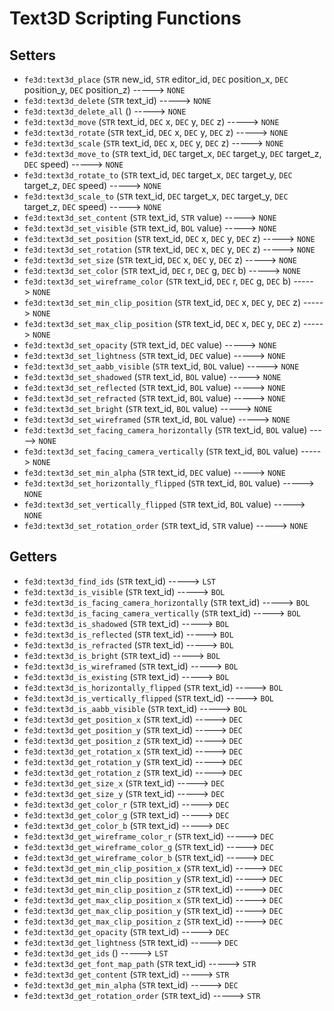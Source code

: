 # Text3D Scripting Functions

## Setters

- `fe3d:text3d_place` (`STR` new_id, `STR` editor_id, `DEC` position_x, `DEC` position_y, `DEC` position_z) -----> `NONE`
- `fe3d:text3d_delete` (`STR` text_id) -----> `NONE`
- `fe3d:text3d_delete_all` () -----> `NONE`
- `fe3d:text3d_move` (`STR` text_id, `DEC` x, `DEC` y, `DEC` z) -----> `NONE`
- `fe3d:text3d_rotate` (`STR` text_id, `DEC` x, `DEC` y, `DEC` z) -----> `NONE`
- `fe3d:text3d_scale` (`STR` text_id, `DEC` x, `DEC` y, `DEC` z) -----> `NONE`
- `fe3d:text3d_move_to` (`STR` text_id, `DEC` target_x, `DEC` target_y, `DEC` target_z, `DEC` speed) -----> `NONE`
- `fe3d:text3d_rotate_to` (`STR` text_id, `DEC` target_x, `DEC` target_y, `DEC` target_z, `DEC` speed) -----> `NONE`
- `fe3d:text3d_scale_to` (`STR` text_id, `DEC` target_x, `DEC` target_y, `DEC` target_z, `DEC` speed) -----> `NONE`
- `fe3d:text3d_set_content` (`STR` text_id, `STR` value) -----> `NONE`
- `fe3d:text3d_set_visible` (`STR` text_id, `BOL` value) -----> `NONE`
- `fe3d:text3d_set_position` (`STR` text_id, `DEC` x, `DEC` y, `DEC` z) -----> `NONE`
- `fe3d:text3d_set_rotation` (`STR` text_id, `DEC` x, `DEC` y, `DEC` z) -----> `NONE`
- `fe3d:text3d_set_size` (`STR` text_id, `DEC` x, `DEC` y, `DEC` z) -----> `NONE`
- `fe3d:text3d_set_color` (`STR` text_id, `DEC` r, `DEC` g, `DEC` b) -----> `NONE`
- `fe3d:text3d_set_wireframe_color` (`STR` text_id, `DEC` r, `DEC` g, `DEC` b) -----> `NONE`
- `fe3d:text3d_set_min_clip_position` (`STR` text_id, `DEC` x, `DEC` y, `DEC` z) -----> `NONE`
- `fe3d:text3d_set_max_clip_position` (`STR` text_id, `DEC` x, `DEC` y, `DEC` z) -----> `NONE`
- `fe3d:text3d_set_opacity` (`STR` text_id, `DEC` value) -----> `NONE`
- `fe3d:text3d_set_lightness` (`STR` text_id, `DEC` value) -----> `NONE`
- `fe3d:text3d_set_aabb_visible` (`STR` text_id, `BOL` value) -----> `NONE`
- `fe3d:text3d_set_shadowed` (`STR` text_id, `BOL` value) -----> `NONE`
- `fe3d:text3d_set_reflected` (`STR` text_id, `BOL` value) -----> `NONE`
- `fe3d:text3d_set_refracted` (`STR` text_id, `BOL` value) -----> `NONE`
- `fe3d:text3d_set_bright` (`STR` text_id, `BOL` value) -----> `NONE`
- `fe3d:text3d_set_wireframed` (`STR` text_id, `BOL` value) -----> `NONE`
- `fe3d:text3d_set_facing_camera_horizontally` (`STR` text_id, `BOL` value) -----> `NONE`
- `fe3d:text3d_set_facing_camera_vertically` (`STR` text_id, `BOL` value) -----> `NONE`
- `fe3d:text3d_set_min_alpha` (`STR` text_id, `DEC` value) -----> `NONE`
- `fe3d:text3d_set_horizontally_flipped` (`STR` text_id, `BOL` value) -----> `NONE`
- `fe3d:text3d_set_vertically_flipped` (`STR` text_id, `BOL` value) -----> `NONE`
- `fe3d:text3d_set_rotation_order` (`STR` text_id, `STR` value) -----> `NONE`

## Getters

- `fe3d:text3d_find_ids` (`STR` text_id) -----> `LST`
- `fe3d:text3d_is_visible` (`STR` text_id) -----> `BOL`
- `fe3d:text3d_is_facing_camera_horizontally` (`STR` text_id) -----> `BOL`
- `fe3d:text3d_is_facing_camera_vertically` (`STR` text_id) -----> `BOL`
- `fe3d:text3d_is_shadowed` (`STR` text_id) -----> `BOL`
- `fe3d:text3d_is_reflected` (`STR` text_id) -----> `BOL`
- `fe3d:text3d_is_refracted` (`STR` text_id) -----> `BOL`
- `fe3d:text3d_is_bright` (`STR` text_id) -----> `BOL`
- `fe3d:text3d_is_wireframed` (`STR` text_id) -----> `BOL`
- `fe3d:text3d_is_existing` (`STR` text_id) -----> `BOL`
- `fe3d:text3d_is_horizontally_flipped` (`STR` text_id) -----> `BOL`
- `fe3d:text3d_is_vertically_flipped` (`STR` text_id) -----> `BOL`
- `fe3d:text3d_is_aabb_visible` (`STR` text_id) -----> `BOL`
- `fe3d:text3d_get_position_x` (`STR` text_id) -----> `DEC`
- `fe3d:text3d_get_position_y` (`STR` text_id) -----> `DEC`
- `fe3d:text3d_get_position_z` (`STR` text_id) -----> `DEC`
- `fe3d:text3d_get_rotation_x` (`STR` text_id) -----> `DEC`
- `fe3d:text3d_get_rotation_y` (`STR` text_id) -----> `DEC`
- `fe3d:text3d_get_rotation_z` (`STR` text_id) -----> `DEC`
- `fe3d:text3d_get_size_x` (`STR` text_id) -----> `DEC`
- `fe3d:text3d_get_size_y` (`STR` text_id) -----> `DEC`
- `fe3d:text3d_get_color_r` (`STR` text_id) -----> `DEC`
- `fe3d:text3d_get_color_g` (`STR` text_id) -----> `DEC`
- `fe3d:text3d_get_color_b` (`STR` text_id) -----> `DEC`
- `fe3d:text3d_get_wireframe_color_r` (`STR` text_id) -----> `DEC`
- `fe3d:text3d_get_wireframe_color_g` (`STR` text_id) -----> `DEC`
- `fe3d:text3d_get_wireframe_color_b` (`STR` text_id) -----> `DEC`
- `fe3d:text3d_get_min_clip_position_x` (`STR` text_id) -----> `DEC`
- `fe3d:text3d_get_min_clip_position_y` (`STR` text_id) -----> `DEC`
- `fe3d:text3d_get_min_clip_position_z` (`STR` text_id) -----> `DEC`
- `fe3d:text3d_get_max_clip_position_x` (`STR` text_id) -----> `DEC`
- `fe3d:text3d_get_max_clip_position_y` (`STR` text_id) -----> `DEC`
- `fe3d:text3d_get_max_clip_position_z` (`STR` text_id) -----> `DEC`
- `fe3d:text3d_get_opacity` (`STR` text_id) -----> `DEC`
- `fe3d:text3d_get_lightness` (`STR` text_id) -----> `DEC`
- `fe3d:text3d_get_ids` () -----> `LST`
- `fe3d:text3d_get_font_map_path` (`STR` text_id) -----> `STR`
- `fe3d:text3d_get_content` (`STR` text_id) -----> `STR`
- `fe3d:text3d_get_min_alpha` (`STR` text_id) -----> `DEC`
- `fe3d:text3d_get_rotation_order` (`STR` text_id) -----> `STR`
